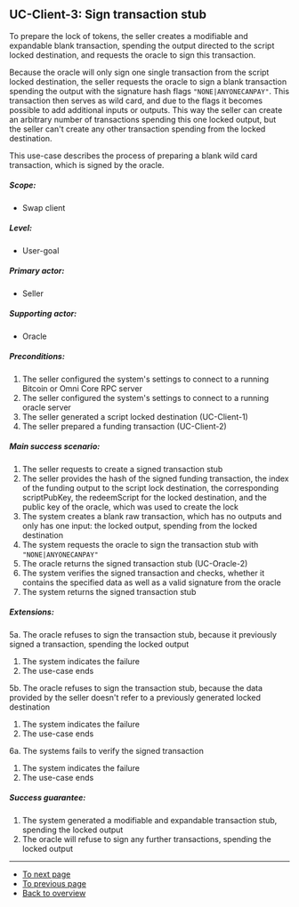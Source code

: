 UC-Client-3: Sign transaction stub
----------------------------------

  To prepare the lock of tokens, the seller creates a modifiable and
  expandable blank transaction, spending the output directed to the
  script locked destination, and requests the oracle to sign this
  transaction.

  Because the oracle will only sign one single transaction from the
  script locked destination, the seller requests the oracle to sign a
  blank transaction spending the output with the signature hash flags
  `"NONE|ANYONECANPAY"`. This transaction then serves as wild card, and
  due to the flags it becomes possible to add additional inputs or
  outputs. This way the seller can create an arbitrary number of
  transactions spending this one locked output, but the seller can't
  create any other transaction spending from the locked destination.

  This use-case describes the process of preparing a blank wild card
  transaction, which is signed by the oracle.

##### Scope:

- Swap client

##### Level:

- User-goal

##### Primary actor:

- Seller

##### Supporting actor:

- Oracle

##### Preconditions:

  1. The seller configured the system's settings to connect to a running Bitcoin or Omni Core RPC server
  2. The seller configured the system's settings to connect to a running oracle server
  3. The seller generated a script locked destination (UC-Client-1)
  4. The seller prepared a funding transaction (UC-Client-2)

##### Main success scenario:

  1. The seller requests to create a signed transaction stub
  2. The seller provides the hash of the signed funding transaction, the index of the funding output to the script lock destination, the corresponding scriptPubKey, the redeemScript for the locked destination, and the public key of the oracle, which was used to create the lock
  3. The system creates a blank raw transaction, which has no outputs and only has one input: the locked output, spending from the locked destination
  4. The system requests the oracle to sign the transaction stub with `"NONE|ANYONECANPAY"`
  5. The oracle returns the signed transaction stub (UC-Oracle-2)
  6. The system verifies the signed transaction and checks, whether it contains the specified data as well as a valid signature from the oracle
  7. The system returns the signed transaction stub

##### Extensions:

5a. The oracle refuses to sign the transaction stub, because it previously signed a transaction, spending the locked output

  1. The system indicates the failure
  2. The use-case ends

5b. The oracle refuses to sign the transaction stub, because the data provided by the seller doesn't refer to a previously generated locked destination

  1. The system indicates the failure
  2. The use-case ends

6a. The systems fails to verify the signed transaction

  1. The system indicates the failure
  2. The use-case ends

##### Success guarantee:

  1. The system generated a modifiable and expandable transaction stub, spending the locked output
  2. The oracle will refuse to sign any further transactions, spending the locked output

---

- [To next page](uc-client-4_send_funding_transaction.md)
- [To previous page](uc-client-2_prepare_funding.md)
- [Back to overview](README.md)
